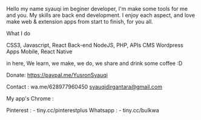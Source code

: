 Hello my name syauqi im beginer developer,
I'm make some tools for me and you. 
My skills are back end development. 
I enjoy each aspect, and love make web & extension apps from start to finish, for you all.

What I do

CSS3, Javascript, React
Back-end
NodeJS, PHP, APIs
CMS
Wordpress
Apps
Mobile, React Native

in here,
We learn, we make, we do, we share and drink some coffee :D

Donate:
https://paypal.me/YusronSyauqi

Contact : 
wa.me/628977960450
syauqidirgantara@gmail.com

My app's Chrome : 

Pinterest : - tiny.cc/pinterestplus
Whatsapp  : - tiny.cc/bulkwa
